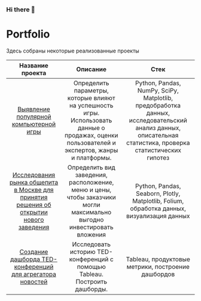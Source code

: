 ### Hi there 👋

<!--
**Arinich/Arinich** is a ✨ _special_ ✨ repository because its `README.md` (this file) appears on your GitHub profile.

Here are some ideas to get you started:

- 🔭 I’m currently working on ...
- 🌱 I’m currently learning ...
- 👯 I’m looking to collaborate on ...
- 🤔 I’m looking for help with ...
- 💬 Ask me about ...
- 📫 How to reach me: ...
- 😄 Pronouns: ...
- ⚡ Fun fact: ...
-->
# Portfolio
Здесь собраны некоторые реализованные проекты

| Название проекта  | Описание        | Стек          |
|:-----------------: |:---------------:| :-------------:|
 [Выявление популярной компьютерной игры](https://github.com/Arinich/Portfolio/tree/main/Game%20success)|Определить параметры, которые влияют на успешность игры. Использовать данные о продажах, оценки пользователей и экспертов, жанры и платформы.|  Python, Pandas, NumPy, SciPy, Matplotlib, предобработка данных, исследовательский анализ данных, описательная статистика, проверка статистических гипотез|
| [Исследования рынка общепита в Москве для принятия решения об открытии нового заведения](https://github.com/Arinich/Portfolio/tree/main/Сatering%20business)| Определить вид заведения, расположение, меню и цены, чтобы заказчики могли максимально выгодно инвестировать вложения| Python, Pandas, Seaborn, Plotly, Matplotlib, Folium, обработка данных, визуализация данных|
| [Создание дашборда TED-конференций для агрегатора новостей](https://github.com/Arinich/Portfolio/tree/main/TED-conference%20(Tableau))| Исследовать историю TED-конференций с помощью Tableau. Построить дашборды. | Tableau, продуктовые метрики, построение дашбордов|
